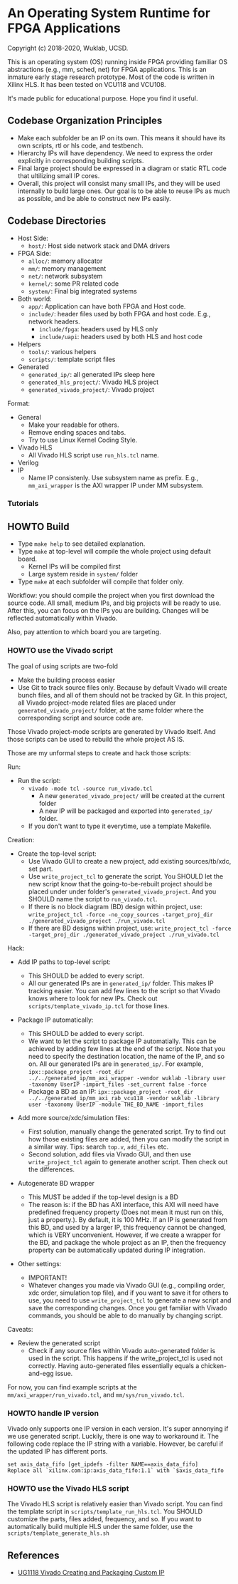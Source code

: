 # An Operating System Runtime for FPGA Applications

Copyright (c) 2018-2020, Wuklab, UCSD.

This is an operating system (OS) running inside FPGA providing familiar OS abstractions (e.g., mm, sched, net) for FPGA applications.
This is an inmature early stage research prototype. Most of the code is written in Xilinx HLS. It has been tested on VCU118 and VCU108.

It's made public for educational purpose. Hope you find it useful.

## Codebase Organization Principles

- Make each subfolder be an IP on its own. This means it should have its own
  scripts, rtl or hls code, and testbench.
- Hierarchy IPs will have dependency. We need to express the order explicitly
  in corresponding building scripts.
- Final large project should be expressed in a diagram or static RTL code
  that ultilizing small IP cores.
- Overall, this project will consist many small IPs, and they will be used
  internally to build large ones. Our goal is to be able to reuse IPs as much as
  possible, and be able to construct new IPs easily.

## Codebase Directories

- Host Side:
	- `host/`: Host side network stack and DMA drivers
- FPGA Side:
	- `alloc/`: memory allocator
	- `mm/`: memory management
	- `net/`: network subsystem
	- `kernel/`: some PR related code
	- `system/`: Final big integrated systems
- Both world:
	- `app/`: Application can have both FPGA and Host code.
	- `include/`: header files used by both FPGA and host code. E.g., network headers.
		- `include/fpga`: headers used by HLS only
		- `include/uapi`: headers used by both HLS and host code
- Helpers
	- `tools/`: various helpers
	- `scripts/`: template script files
- Generated
	- `generated_ip/`: all generated IPs sleep here
	- `generated_hls_project/`: Vivado HLS project
	- `generated_vivado_project/`: Vivado project


Format:
- General
	- Make your readable for others.
	- Remove ending spaces and tabs.
	- Try to use Linux Kernel Coding Style.
- Vivado HLS
	- All Vivado HLS script use `run_hls.tcl` name.
- Verilog
- IP
	- Name IP consistenly. Use subsystem name as prefix.
	  E.g., `mm_axi_wrapper` is the AXI wrapper IP under MM subsystem.

### Tutorials

## HOWTO Build

- Type `make help` to see detailed explanation.
- Type `make` at top-level will compile the whole project using default board.
	- Kernel IPs will be compiled first
	- Large system reside in `system/` folder
- Type `make` at each subfolder will compile that folder only.

Workflow: you should compile the project when you first download the source code.
All small, medium IPs, and big projects will be ready to use. After this, you
can focus on the IPs you are building. Changes will be reflected automatically within Vivado.

Also, pay attention to which board you are targeting.

### HOWTO use the Vivado script

The goal of using scripts are two-fold
- Make the building process easier
- Use Git to track source files only.
  Because by default Vivado will create bunch files, and all of them should not
  be tracked by Git. In this project, all Vivado project-mode related files
  are placed under `generated_vivado_project/` folder, at the same folder
  where the corresponding script and source code are.

Those Vivado project-mode scripts are generated by Vivado itself. And those
scripts can be used to rebuild the whole project AS IS.

Those are my unformal steps to create and hack those scripts:

Run:
- Run the script:
	- `vivado -mode tcl -source run_vivado.tcl`
		- A new `generated_vivado_project/` will be created at the current folder
		- A new IP will be packaged and exported into `generated_ip/` folder.
	- If you don't want to type it everytime, use a template Makefile.

Creation:
- Create the top-level script:
	- Use Vivado GUI to create a new project, add existing sources/tb/xdc, set part.
	- Use `write_project_tcl` to generate the script. You SHOULD let the new
	  script know that the going-to-be-rebuilt project should be placed under
	  under folder's `generated_vivado_project`. And you SHOULD name the script
	  to `run_vivado.tcl`.
	- If there is no block diagram (BD) design within project,
	  use: `write_project_tcl -force -no_copy_sources -target_proj_dir ./generated_vivado_project ./run_vivado.tcl`
	- If there are BD designs within project,
	  use: `write_project_tcl -force -target_proj_dir ./generated_vivado_project ./run_vivado.tcl`

Hack:
- Add IP paths to top-level script:
	- This SHOULD be added to every script.
	- All our generated IPs are in `generated_ip/` folder. This makes IP tracking easier.
	  You can add few lines to the script so that Vivado knows where to look for new IPs.
	  Check out `scripts/template_vivado_ip.tcl` for those lines.
- Package IP automatically:
	- This SHOULD be added to every script.
	- We want to let the script to package IP automatially. This can be achieved by adding
	  few lines at the end of the script. Note that you need to specify the destination location,
	  the name of the IP, and so on. All our generated IPs are in `generated_ip/`. For example,
	  `ipx::package_project -root_dir ../../generated_ip/mm_axi_wrapper -vendor wuklab -library user -taxonomy UserIP -import_files -set_current false -force`
	- Package a BD as an IP:
	  `ipx::package_project -root_dir ../../generated_ip/mm_axi_rab_vcu118 -vendor wuklab -library user -taxonomy UserIP -module THE_BD_NAME -import_files`

- Add more source/xdc/simulation files:
	- First solution, manually change the generated script. Try to find out how those
	  existing files are added, then you can modify the script in a similar way. Tips:
	  search `top.v`, `add_files` etc.
	- Second solution, add files via Vivado GUI, and then use `write_project_tcl` again
	  to generate another script. Then check out the differences.
- Autogenerate BD wrapper
	- This MUST be added if the top-level design is a BD
	- The reason is: if the BD has AXI interface, this AXI will need have predefined
	  frequency property (Does not mean it must run on this, just a property.).
	  By default, it is 100 MHz. If an IP is generated from this BD, and
	  used by a larger IP, this frequency cannot be changed, which is VERY unconvenient.
	  However, if we create a wrapper for the BD, and package the whole project as an IP,
	  then the frequency property can be automatically updated during IP integration.
- Other settings:
	- IMPORTANT!
	- Whatever changes you made via Vivado GUI (e.g., compiling order, xdc order, simulation top file),
	  and if you want to save it for others to use, you need to use `write_project_tcl` to generate a new script
	  and save the corresponding changes. Once you get familiar with Vivado commands, you
	  should be able to do manually by changing script.

Caveats:
- Review the generated script
	- Check if any source files within Vivado auto-generated folder is used in the script.
	  This happens if the write_project_tcl is used not correctly. Having auto-generated
	  files essentially equals a chicken-and-egg issue.

For now, you can find example scripts at the `mm/axi_wrapper/run_vivado.tcl`, and `mm/sys/run_vivado.tcl`.

### HOWTO handle IP version

Vivado only supports one IP version in each version. It's super annonying
if we use generated script. Luckily, there is one way to workaround it.
The following code replace the IP string with a variable. However, be careful
if the updated IP has different ports.

```
set axis_data_fifo [get_ipdefs -filter NAME==axis_data_fifo]
Replace all `xilinx.com:ip:axis_data_fifo:1.1` with `$axis_data_fifo
```

### HOWTO use the Vivado HLS script

The Vivado HLS script is relatively easier than Vivado script.
You can find the template script in `scripts/template_run_hls.tcl`.
You SHOULD customize the parts, files added, frequency, and so.
If you want to automatically build multiple HLS under the same folder, use the `scripts/template_generate_hls.sh`

## References
- [UG1118 Vivado Creating and Packaging Custom IP](https://www.xilinx.com/support/documentation/sw_manuals/xilinx2018_2/ug1118-vivado-creating-packaging-custom-ip.pdf)
